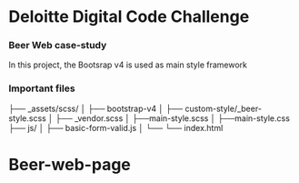 Deloitte Digital Code Challenge
==========================

### Beer Web case-study
In this project, the Bootsrap v4 is used as main style framework


### Important files

├── _assets/scss/
│   ├── bootstrap-v4
│   ├── custom-style/_beer-style.scss
│   ├── _vendor.scss
│   ├──main-style.scss
│   ├──main-style.css
├── js/
│   ├── basic-form-valid.js
│   └── 
└── index.html

# Beer-web-page
